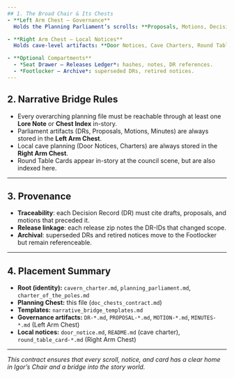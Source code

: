 ```yaml
---
## 1. The Broad Chair & Its Chests
- **Left Arm Chest — Governance**  
  Holds the Planning Parliament’s scrolls: **Proposals, Motions, Decision Records (DRs), Minutes**.  

- **Right Arm Chest — Local Notices**  
  Holds cave-level artifacts: **Door Notices, Cave Charters, Round Table Cards**.  

- **Optional Compartments**  
  - *Seat Drawer — Releases Ledger*: hashes, notes, DR references.  
  - *Footlocker — Archive*: superseded DRs, retired notices.  
---
```


## 2. Narrative Bridge Rules
- Every overarching planning file must be reachable through at least one **Lore Note** or **Chest Index** in-story.  
- Parliament artifacts (DRs, Proposals, Motions, Minutes) are always stored in the **Left Arm Chest**.  
- Local cave planning (Door Notices, Charters) are always stored in the **Right Arm Chest**.  
- Round Table Cards appear in-story at the council scene, but are also indexed here.  

---

## 3. Provenance
- **Traceability**: each Decision Record (DR) must cite drafts, proposals, and motions that preceded it.  
- **Release linkage**: each release zip notes the DR-IDs that changed scope.  
- **Archival**: superseded DRs and retired notices move to the Footlocker but remain referenceable.  

---

## 4. Placement Summary
- **Root (identity):** `cavern_charter.md`, `planning_parliament.md`, `charter_of_the_poles.md`  
- **Planning Chest:** this file (`doc_chests_contract.md`)  
- **Templates:** `narrative_bridge_templates.md`  
- **Governance artifacts:** `DR-*.md`, `PROPOSAL-*.md`, `MOTION-*.md`, `MINUTES-*.md` (Left Arm Chest)  
- **Local notices:** `door_notice.md`, `README.md` (cave charter), `round_table_card-*.md` (Right Arm Chest)

---

*This contract ensures that every scroll, notice, and card has a clear home in Igor’s Chair and a bridge into the story world.*  
